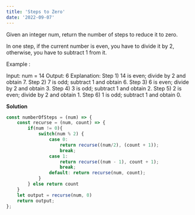 ```yaml
---
title: 'Steps to Zero'
date: '2022-09-07'
---
```


Given an integer num, return the number of steps to reduce it to zero.

In one step, if the current number is even, you have to divide it by 2, otherwise, you have to subtract 1 from it.

Example :

Input: num = 14
Output: 6
Explanation: 
Step 1) 14 is even; divide by 2 and obtain 7. 
Step 2) 7 is odd; subtract 1 and obtain 6.
Step 3) 6 is even; divide by 2 and obtain 3. 
Step 4) 3 is odd; subtract 1 and obtain 2. 
Step 5) 2 is even; divide by 2 and obtain 1. 
Step 6) 1 is odd; subtract 1 and obtain 0.

**Solution**
```js
const numberOfSteps = (num) => {
    const recurse = (num, count) => {
        if(num != 0){
            switch(num % 2) {
                case 0:
                    return recurse((num/2), (count + 1));
                    break;
                case 1:
                    return recurse((num - 1), count + 1);
                    break;
                default: return recurse(num, count);
            }
        } else return count
    }
    let output = recurse(num, 0)
    return output;
};
```